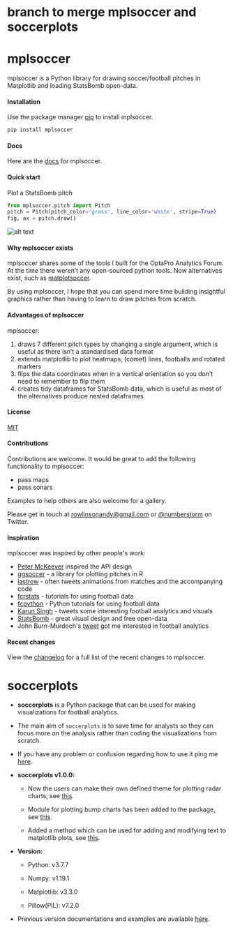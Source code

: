 # branch to merge mplsoccer and soccerplots

# mplsoccer

mplsoccer is a Python library for drawing soccer/football pitches in Matplotlib and loading StatsBomb open-data.

#### Installation

Use the package manager [pip](https://pip.pypa.io/en/stable/) to install mplsoccer.

```bash
pip install mplsoccer
```

#### Docs

Here are the [docs](https://mplsoccer.readthedocs.io/) for mplsoccer.

#### Quick start

Plot a StatsBomb pitch

```python
from mplsoccer.pitch import Pitch
pitch = Pitch(pitch_color='grass', line_color='white', stripe=True)
fig, ax = pitch.draw()
```
![alt text](https://github.com/andrewRowlinson/mplsoccer/blob/master/docs/quick_start.png?raw=true "statsbomb pitch")

#### Why mplsoccer exists

mplsoccer shares some of the tools I built for the OptaPro Analytics Forum.
At the time there weren’t any open-sourced python tools. Now alternatives exist, such as [matplotsoccer](https://pypi.org/project/matplotsoccer/).

By using mplsoccer, I hope that you can spend more time building insightful graphics rather than having to learn to draw pitches from scratch.


#### Advantages of mplsoccer

mplsoccer:

1. draws 7 different pitch types by changing a single argument, which is useful as there isn’t a standardised data format
2. extends matplotlib to plot heatmaps, (comet) lines, footballs and rotated markers
3. flips the data coordinates when in a vertical orientation so you don’t need to remember to flip them
4. creates tidy dataframes for StatsBomb data, which is useful as most of the alternatives produce nested dataframes

#### License

[MIT](https://choosealicense.com/licenses/mit)

#### Contributions
Contributions are welcome. It would be great to add the following functionality to mplsoccer:
- pass maps
- pass sonars

Examples to help others are also welcome for a gallery.

Please get in touch at rowlinsonandy@gmail.com or [@numberstorm](https://twitter.com/numberstorm) on Twitter.

#### Inspiration

mplsoccer was inspired by other people's work:
- [Peter McKeever](http://petermckeever.com/2019/01/plotting-pitches-in-python/) inspired the API design
- [ggsoccer](https://github.com/Torvaney/ggsoccer) - a library for plotting pitches in R
- [lastrow](https://twitter.com/lastrowview) - often tweets animations from matches and the accompanying code
- [fcrstats](http://fcrstats.com/) - tutorials for using football data
- [fcpython](https://fcpython.com/) - Python tutorials for using football data
- [Karun Singh](https://twitter.com/karun1710) - tweets some interesting football analytics and visuals
- [StatsBomb](https://statsbomb.com/) - great visual design and free open-data
- John Burn-Murdoch's [tweet](https://twitter.com/jburnmurdoch/status/1057907312030085120) got me interested in football analytics

#### Recent changes

View the [changelog](https://github.com/andrewRowlinson/mplsoccer/blob/master/CHANGELOG.md) for a full list of the recent changes to mplsoccer.


# soccerplots

* **soccerplots** is a Python package that can be used for making visualizations for football analytics.

* The main aim of `soccerplots` is to save time for analysts so they can focus more on the analysis rather than coding the visualizations from scratch.

* If you have any problem or confusion regarding how to use it ping me [here](https://twitter.com/slothfulwave612).    

* **soccerplots v1.0.0:**
  
  * Now the users can make their own defined theme for plotting radar charts, see [this](https://github.com/Slothfulwave612/soccerplots/blob/master/docs/radar_chart.md).
  
  * Module for plotting bump charts has been added to the package, see [this](https://github.com/Slothfulwave612/soccerplots/blob/master/docs/bumpy_chart.md).
  
  * Added a method which can be used for adding and modifying text to matplotlib plots, see [this](https://github.com/Slothfulwave612/soccerplots/blob/master/docs/plot_text.md).

* **Version:**

  * Python: v3.7.7

  * Numpy: v1.19.1

  * Matplotlib: v3.3.0

  * Pillow(PIL): v7.2.0

* Previous version documentations and examples are available [here](https://github.com/Slothfulwave612/data/tree/master/soccerplots).